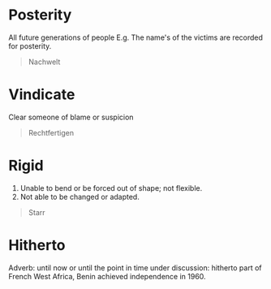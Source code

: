 # Posterity
All future generations of people
E.g. The name's of the victims are recorded for posterity.
> Nachwelt

# Vindicate
Clear someone of blame or suspicion
> Rechtfertigen 

# Rigid
1. Unable to bend or be forced out of shape; not flexible.
2. Not able to be changed or adapted.
> Starr

# Hitherto
Adverb: until now or until the point in time under discussion: hitherto part of French West Africa, Benin achieved independence in 1960.